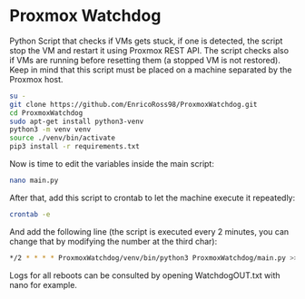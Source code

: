 # Proxmox Watchdog
Python Script that checks if VMs gets stuck, if one is detected, the script stop the VM and restart it
using Proxmox REST API. The script checks also if VMs are running before resetting them (a stopped VM
is not restored).
Keep in mind that this script must be placed on a machine separated by the Proxmox host. 

```bash
su -
git clone https://github.com/EnricoRoss98/ProxmoxWatchdog.git
cd ProxmoxWatchdog
sudo apt-get install python3-venv
python3 -m venv venv
source ./venv/bin/activate
pip3 install -r requirements.txt
```

Now is time to edit the variables inside the main script:
```bash
nano main.py
```

After that, add this script to crontab to let the machine execute it repeatedly:
```bash
crontab -e
```

And add the following line (the script is executed every 2 minutes, you can change that by modifying
the number at the third char):
```bash
*/2 * * * * ProxmoxWatchdog/venv/bin/python3 ProxmoxWatchdog/main.py >> ProxmoxWatchdog/WatchdogOUT.txt
```

Logs for all reboots can be consulted by opening WatchdogOUT.txt with nano for example.
